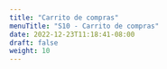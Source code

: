 ```yaml
---
title: "Carrito de compras"
menuTitle: "S10 - Carrito de compras"
date: 2022-12-23T11:18:41-08:00
draft: false
weight: 10
---
```


